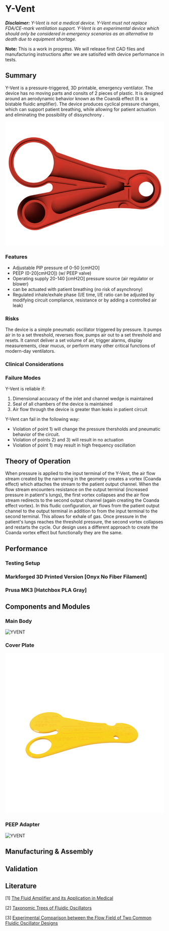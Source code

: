 # Y-Vent
 
***Disclaimer:** Y-Vent is not a medical device. Y-Vent must not replace FDA/CE-mark ventilation support. Y-Vent is an experimental device which should only be considered in emergency scenarios as an alternative to death due to equipment shortage.*

**Note:** This is a work in progress. We will release first CAD files and manufacturing instructions after we are satisifed with device performance in tests.  

## Summary

Y-Vent is a pressure-triggered, 3D printable, emergency ventilator. The device has no moving parts and consits of 2 pieces of plastic. It is designed around an aerodynamic behavior known as the Coandă effect (It is a bistable fluidic amplifier). The device produces cyclical pressure changes, which can support patient breathing, while allowing for patient actuation and eliminating the possibility of dissynchrony .

![YVENT](https://github.com/MSwoboda/yvent/blob/master/images/noBG.png?raw=true "Y-Vent Inside")

### Features
- Adjustable PIP pressure of 0-50 [cmH2O] 
- PEEP (0-20[cmH2O]) (w/ PEEP valve)
- Operating supply 20-140 [cmH2O] pressure source (air regulator or blower)  
- can be actuated with patient breathing (no risk of asynchrony)
- Regulated inhale/exhale phase (I/E time, I/E ratio can be adjusted by modifying circuit compliance, resistance or by adding a controlled air leak)

### Risks

The device is a simple pneumatic oscillator triggered by pressure. It pumps air in to a set threshold, reverses flow, pumps air out to a set threshold and resets. It cannot deliver a set volume of air, trigger alarms, display measurements, clear mucus, or perform many other critical functions of modern-day ventilators.

### Clinical Considerations



### Failure Modes

Y-Vent is reliable if:
1) Dimensional accuracy of the inlet and channel wedge is maintained
2) Seal of all chambers of the device is maintained
3) Air flow through the device is greater than leaks in patient circuit

Y-Vent can fail in the following way:
- Violation of point 1) will change the pressure thersholds and pneumatic behavior of the circuit.
- Violation of points 2) and 3) will result in no actuation 
- Violation of point 1) may result in high frequency oscillation

## Theory of Operation

When pressure is applied to the input terminal of the Y-Vent, the air flow stream created by the narrowing in the geometry creates a vortex (Coanda effect) which attaches the stream to the patient output channel. When the flow stream encounters resistance on the output terminal (increased pressure in patient's lungs), the first vortex collapses and the air flow stream redirects to the second output channel (again creating the Coanda effect vortex). In this fludic configuration, air flows from the patient output channel to the output terminal in addition to from the input terminal to the second terminal. This allows for exhale of gas. Once pressure in the patient's lungs reaches the threshold pressure, the second vortex collapses and restarts the cycle. Our design uses a different approach to create the Coanda vortex effect but functionally they are the same. 


## Performance

### Testing Setup


### Markforged 3D Printed Version [Onyx No Fiber Filament]





### Prusa MK3 [Hatchbox PLA Gray]




## Components and Modules

### Main Body
![YVENT](https://github.com/MSwoboda/yvent/blob/master/images/body.png?raw=true "Y-Vent Inside")

### Cover Plate
![YVENT](https://github.com/MSwoboda/yvent/blob/master/images/cover.png?raw=true "Y-Vent Inside")

### PEEP Adapter
![YVENT](https://github.com/MSwoboda/yvent/blob/master/images/adapter.png?raw=true "Y-Vent Inside")

## Manufacturing & Assembly



## Validation


## Literature

[1] [The Fluid Amplifier and its Application in Medical](https://github.com/MSwoboda/yvent/blob/master/literature/The_Fluid_Amplifier_and_its_Application_in_Medical.pdf)

[2] [Taxonomic Trees of Fluidic Oscillators 
](https://www.epj-conferences.org/articles/epjconf/pdf/2017/12/epjconf_efm2017_02128.pdf)

[3] [Experimental Comparison between the Flow Field of Two Common Fluidic Oscillator Designs](https://www.researchgate.net/publication/271645509_Experimental_Comparison_between_the_Flow_Field_of_Two_Common_Fluidic_Oscillator_Designs)






